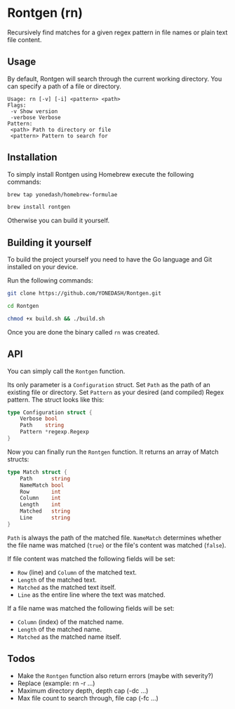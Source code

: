 # Rontgen (rn)

Recursively find matches for a given regex pattern in file names or plain text file content.

## Usage

By default, Rontgen will search through the current working directory. You can specify a path of a file or directory.

```
Usage: rn [-v] [-i] <pattern> <path>
Flags:
 -v Show version
 -verbose Verbose
Pattern:
 <path> Path to directory or file
 <pattern> Pattern to search for
```

## Installation

To simply install Rontgen using Homebrew execute the following commands:

```zsh
brew tap yonedash/homebrew-formulae

brew install rontgen
```

Otherwise you can build it yourself.

## Building it yourself

To build the project yourself you need to have the Go language and Git installed on your device.

Run the following commands:
```zsh
git clone https://github.com/YONEDASH/Rontgen.git

cd Rontgen

chmod +x build.sh && ./build.sh
```

Once you are done the binary called ``rn`` was created.

## API

You can simply call the ``Rontgen`` function. 

Its only parameter is a ``Configuration`` struct. Set ``Path`` as the path of an existing file or directory. Set ``Pattern`` as your desired (and compiled) Regex pattern. The struct looks like this:

```go
type Configuration struct {
	Verbose bool
	Path    string
	Pattern *regexp.Regexp
}
```

Now you can finally run the ``Rontgen`` function. It returns an array of Match structs:

```go
type Match struct {
	Path      string
	NameMatch bool
	Row       int
	Column    int
	Length    int
	Matched   string
	Line      string
}
```

``Path`` is always the path of the matched file.
``NameMatch`` determines whether the file name was matched (``true``) or the file's content was matched (``false``).

If file content was matched the following fields will be set:
- ``Row`` (line) and ``Column`` of the matched text.
- ``Length`` of the matched text.
- ``Matched`` as the matched text itself.
- ``Line`` as the entire line where the text was matched.

If a file name was matched the following fields will be set:
- ``Column`` (index) of the matched name.
- ``Length`` of the matched name.
- ``Matched`` as the matched name itself.


## Todos

- Make the ``Rontgen`` function also return errors (maybe with severity?)
- Replace (example: rn <pattern> -r ...)
- Maximum directory depth, depth cap (-dc ...)
- Max file count to search through, file cap (-fc ...)
